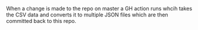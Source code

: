 When a change is made to the repo on master a GH action runs whcih takes the CSV data and converts it to multiple JSON files which are then committed back to this repo. 
